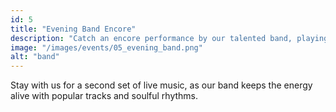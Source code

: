 ```yaml
---
id: 5
title: "Evening Band Encore"
description: "Catch an encore performance by our talented band, playing crowd favorites and new hits."
image: "/images/events/05_evening_band.png"
alt: "band"
---
```


Stay with us for a second set of live music, as our band keeps the energy alive with popular tracks and soulful rhythms.
